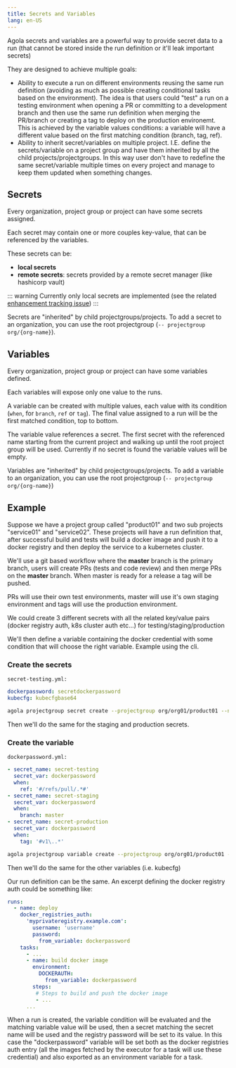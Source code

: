 ```yaml
---
title: Secrets and Variables
lang: en-US
---
```


Agola secrets and variables are a powerful way to provide secret data to a run (that cannot be stored inside the run definition or it'll leak important secrets)

They are designed to achieve multiple goals:

* Ability to execute a run on different environments reusing the same run definition (avoiding as much as possible creating conditional tasks based on the environment). The idea is that users could "test" a run on a testing environment when opening a PR or committing to a development branch and then use the same run definition when merging the PR/branch or creating a tag to deploy on the production environemt. This is achieved by the variable values conditions: a variable will have a different value based on the first matching condition (branch, tag, ref).
* Ability to inherit secret/variables on multiple project. I.E. define the secrets/variable on a project group and have them inherited by all the child projects/projectgroups. In this way user don't have to redefine the same secret/variable multiple times on every project and manage to keep them updated when something changes.

## Secrets

Every organization, project group or project can have some secrets assigned. 

Each secret may contain one or more couples key-value, that can be referenced by the variables. 

These secrets can be:

* **local secrets**
* **remote secrets**: secrets provided by a remote secret manager (like hashicorp vault)

::: warning
Currently only local secrets are implemented (see the related [enhancement tracking issue](https://github.com/agola-io/agola/issues/31))
:::

Secrets are "inherited" by child projectgroups/projects. To add a secret to an organization, you can use the root projectgroup (`-- projectgroup org/{org-name}`).


## Variables

Every organization, project group or project can have some variables defined.

Each variables will expose only one value to the runs.

A variable can be created with multiple values, each value with its condition (`when`, for `branch`, `ref` or `tag`).
The final value assigned to a run will be the first matched condition, top to bottom.

The variable value references a secret. The first secret with the referenced name starting from the current project and walking up until the root project group will be used.
Currently if no secret is found the variable values will be empty.

Variables are "inherited" by child projectgroups/projects.
To add a variable to an organization, you can use the root projectgroup (`-- projectgroup org/{org-name}`)

## Example

Suppose we have a project group called "product01" and two sub projects "service01" and "service02". These projects will have a run definition that, after successful build and tests will build a docker image and push it to a docker registry and then deploy the service to a kubernetes cluster.

We'll use a git based workflow where the **master** branch is the primary branch, users will create PRs (tests and code review) and then merge PRs on the **master** branch. When master is ready for a release a tag will be pushed.

PRs will use their own test environments, master will use it's own staging environment and tags will use the production environment.

We could create 3 different secrets with all the related key/value pairs (docker registry auth, k8s cluster auth etc...) for testing/staging/production 

We'll then define a variable containing the docker credential with some condition that will choose the right variable. Example using the cli.

### Create the secrets

`secret-testing.yml:`
``` yaml
dockerpassword: secretdockerpassword
kubecfg: kubecfgbase64
```

``` sh
agola projectgroup secret create --projectgroup org/org01/product01 --name secret-testing -f secret-testing.yml
```

Then we'll do the same for the staging and production secrets.


### Create the variable

`dockerpassword.yml:`
``` yaml
- secret_name: secret-testing
  secret_var: dockerpassword
  when:
    ref: '#/refs/pull/.*#'
- secret_name: secret-staging
  secret_var: dockerpassword
  when:
    branch: master
- secret_name: secret-production
  secret_var: dockerpassword
  when:
    tag: '#v1\..*'
```

``` sh
agola projectgroup variable create --projectgroup org/org01/product01 --name dockerpassword -f dockerpassword.yml
```

Then we'll do the same for the other variables (i.e. kubecfg)

Our run definition  can be the same. An excerpt defining the docker registry auth could be something like:


``` yaml
runs:
  - name: deploy
    docker_registries_auth:
      'myprivateregistry.example.com':
        username: 'username'
        password:
          from_variable: dockerpassword
    tasks:
      - ...
      - name: build docker image
        environment:
          DOCKERAUTH:
            from_variable: dockerpassword
        steps:
         # Steps to build and push the docker image
         - ...
      ...
```

When a run is created, the variable condition will be evaluated and the matching variable value will be used, then a secret matching the secret name will be used and the registry password will be set to its value. In this case the "dockerpassword" variable will be set both as the docker registries auth entry (all the images fetched by the executor for a task will use these credential) and also exported as an environment variable for a task.
